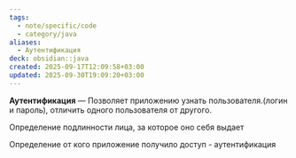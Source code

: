 ```yaml
---
tags:
  - note/specific/code
  - category/java
aliases:
  - Аутентификация
deck: obsidian::java
created: 2025-09-17T12:09:58+03:00
updated: 2025-09-30T19:09:20+03:00
---
```


**Аутентификация**
—
Позволяет приложению узнать пользователя.(логин и пароль),
отличить одного пользователя от другого.

Определение подлинности лица, за которое оно себя выдает

Определение от кого приложение получило доступ - аутентификация
